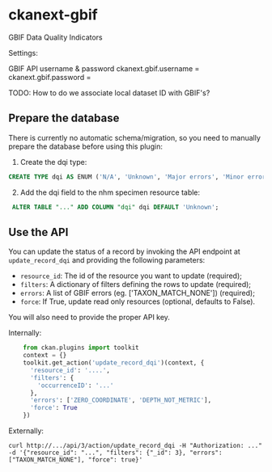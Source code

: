 # ckanext-gbif
GBIF Data Quality Indicators

Settings:

GBIF API username & password
ckanext.gbif.username = 
ckanext.gbif.password = 

TODO: How to do we associate local dataset ID with GBIF's?

## Prepare the database

There is currently no automatic schema/migration, so you need to manually prepare the database before using this plugin:

1. Create the dqi type:

```sql
CREATE TYPE dqi AS ENUM ('N/A', 'Unknown', 'Major errors', 'Minor errors', 'No errors');
```

2. Add the dqi field to the nhm specimen resource table:

```sql
 ALTER TABLE "..." ADD COLUMN "dqi" dqi DEFAULT 'Unknown';
 ```

## Use the API

You can update the status of a record by invoking the API endpoint at `update_record_dqi` and providing the following parameters:

- `resource_id`: The id of the resource you want to update (required);
- `filters`: A dictionary of filters defining the rows to update (required);
- `errors`: A list of GBIF errors (eg. ['TAXON_MATCH_NONE']) (required);
- `force`: If True, update read only resources (optional, defaults to False).

You will also need to provide the proper API key.

Internally:

```python
    from ckan.plugins import toolkit
    context = {}
    toolkit.get_action('update_record_dqi')(context, {
      'resource_id': '....',
      'filters': {
        'occurrenceID': '...'
      },
      'errors': ['ZERO_COORDINATE', 'DEPTH_NOT_METRIC'],
      'force': True
    })
```

Externally:
```
curl http://.../api/3/action/update_record_dqi -H "Authorization: ..." -d '{"resource_id": "...", "filters": {"_id": 3}, "errors": ["TAXON_MATCH_NONE"], "force": true}'
```